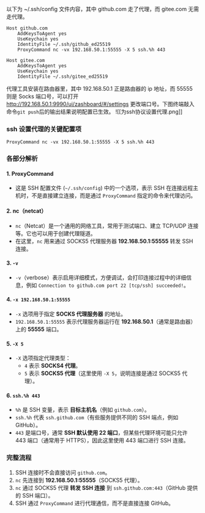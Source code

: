 以下为 ~/.ssh/config 文件内容，其中 github.com 走了代理，而 gitee.com 无需走代理。

```
Host github.com
    AddKeysToAgent yes
    UseKeychain yes
    IdentityFile ~/.ssh/github_ed25519
    ProxyCommand nc -vx 192.168.50.1:55555 -X 5 ssh.%h 443

Host gitee.com
    AddKeysToAgent yes
    UseKeychain yes
    IdentityFile ~/.ssh/gitee_ed25519
```

代理工具安装在路由器里，其中 192.168.50.1 正是路由器的 ip 地址，而 55555 则是 Socks 端口号，可以打开 http://192.168.50.1:9990/ui/zashboard/#/settings 更改端口号。下图终端敲入命令`git push`后的输出结果说明配置已生效。
![[为ssh协议设置代理.png]]

### ssh 设置代理的关键配置项

```
ProxyCommand nc -vx 192.168.50.1:55555 -X 5 ssh.%h 443
```

### 各部分解析

#### 1. ProxyCommand

- 这是 SSH 配置文件 (`~/.ssh/config`) 中的一个选项，表示 SSH 在连接远程主机时，不是直接建立连接，而是通过 `ProxyCommand` 指定的命令来代理访问。

#### 2. nc（netcat）

- `nc`（Netcat）是一个通用的网络工具，常用于测试端口、建立 TCP/UDP 连接等。它也可以用于创建代理隧道。
- 在这里，`nc` 用来通过 SOCKS5 代理服务器 **192.168.50.1:55555** 转发 SSH 连接。

#### 3. `-v`

- `-v`（verbose）表示启用详细模式，方便调试，会打印连接过程中的详细信息，例如 `Connection to github.com port 22 [tcp/ssh] succeeded!`。

#### 4. `-x 192.168.50.1:55555`

- `-x` 选项用于指定 **SOCKS 代理服务器** 的地址。
- `192.168.50.1:55555` 表示代理服务器运行在 **192.168.50.1**（通常是路由器）上的 **55555** 端口。

#### 5. `-X 5`

- `-X` 选项指定代理类型：
    - `4` 表示 **SOCKS4 代理**。
    - `5` 表示 **SOCKS5 代理**（这里使用 `-X 5`，说明连接是通过 SOCKS5 代理）。

#### 6. `ssh.%h 443`

- `%h` 是 SSH 变量，表示 **目标主机名**（例如 `github.com`）。
- `ssh.%h` 代表 `ssh.github.com`（有些服务提供不同的 SSH 端点，例如 GitHub）。
- `443` 是端口号，通常 **SSH 默认使用 22 端口**，但某些代理环境可能只允许 443 端口（通常用于 HTTPS），因此这里使用 443 端口进行 SSH 连接。

### 完整流程

1. SSH 连接时不会直接访问 `github.com`。
2. `nc` 先连接到 **192.168.50.1:55555**（SOCKS5 代理）。
3. `nc` 通过 SOCKS5 代理 **转发 SSH 连接** 到 `ssh.github.com:443`（GitHub 提供的 SSH 端口）。
4. SSH 通过 `ProxyCommand` 进行代理通信，而不是直接连接 GitHub。
